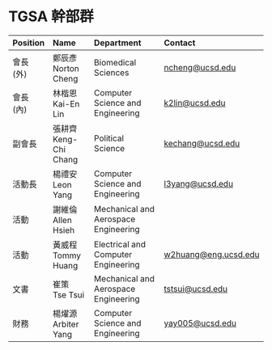 # TGSA 幹部群


| Position | Name                      | Department                           |  Contact          |
| :---     | :---                      | :---                                 | :---              |
| 會長 (外) | 鄭辰彥<br> Norton Cheng   | Biomedical Sciences                  | ncheng@ucsd.edu   |
| 會長 (內) | 林楷恩<br> Kai-En Lin     | Computer Science and Engineering     | k2lin@ucsd.edu    |
| 副會長    | 張耕齊<br> Keng-Chi Chang | Political Science                    | kechang@ucsd.edu  |
| 活動長    | 楊禮安<br> Leon Yang      | Computer Science and Engineering     | l3yang@ucsd.edu   |
| 活動      | 謝維倫<br> Allen Hsieh    | Mechanical and Aerospace Engineering |                   |
| 活動      | 黃威程<br> Tommy Huang    | Electrical and Computer Engineering  | w2huang@eng.ucsd.edu |
| 文書      | 崔策<br> Tse Tsui         | Mechanical and Aerospace Engineering | tstsui@ucsd.edu   |
| 財務      | 楊燿源<br> Arbiter Yang   | Computer Science and Engineering     | yay005@ucsd.edu   |

